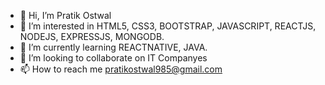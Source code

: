- 👋 Hi, I’m Pratik Ostwal
- 👀 I’m interested in HTML5, CSS3, BOOTSTRAP, JAVASCRIPT, REACTJS, NODEJS, EXPRESSJS, MONGODB.
- 🌱 I’m currently learning REACTNATIVE, JAVA.
- 💞️ I’m looking to collaborate on IT Companyes
- 📫 How to reach me pratikostwal985@gmail.com
